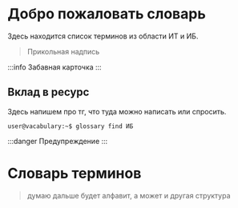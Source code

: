 # Добро пожаловать словарь
Здесь находится список терминов из области ИТ и ИБ.
> Прикольная надпись

:::info
Забавная карточка
:::

## Вклад в ресурс
Здесь напишем про тг, что туда можно написать или спросить.
```
user@vacabulary:~$ glossary find ИБ
````
:::danger
Предупреждение
:::
# Словарь терминов
> думаю дальше будет алфавит, а может и другая структура